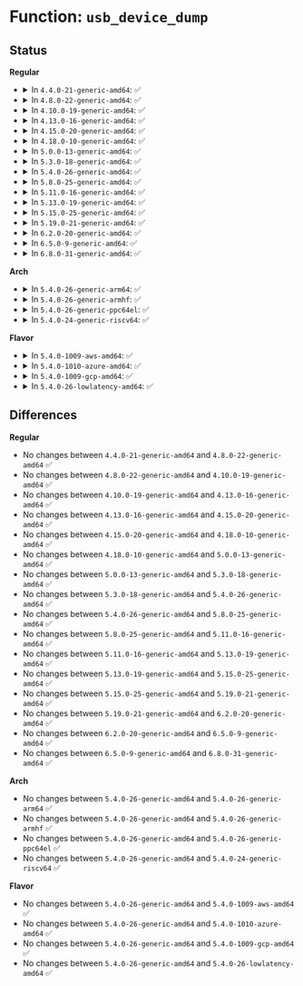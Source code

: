 # Function: <code>usb_device_dump</code>

## Status
<b>Regular</b>
<ul>
<li>
<details>
<summary>In <code>4.4.0-21-generic-amd64</code>: ✅</summary>

```c
ssize_t usb_device_dump(char * * buffer, size_t * nbytes, loff_t * skip_bytes, loff_t * file_offset, struct usb_device * usbdev, struct usb_bus * bus, int level, int index, int count)
```

```json
{
  "name": "usb_device_dump",
  "collision_type": "Unique Static",
  "inline_type": "No",
  "funcs": [
    {
      "addr": 18446744071585259568,
      "name": "usb_device_dump",
      "external": false,
      "loc": "drivers/usb/core/devices.c:495",
      "file": "drivers/usb/core/devices.c",
      "inline": "seen, unknown",
      "caller_inline": [],
      "caller_func": [
        "drivers/usb/core/devices.c:usb_device_dump",
        "drivers/usb/core/devices.c:usb_device_read"
      ]
    }
  ],
  "symbols": [
    {
      "addr": 18446744071585259568,
      "name": "usb_device_dump",
      "section": ".text",
      "bind": "STB_LOCAL",
      "size": 2668
    }
  ]
}
```
</details>
</li>
<li>
<details>
<summary>In <code>4.8.0-22-generic-amd64</code>: ✅</summary>

```c
ssize_t usb_device_dump(char * * buffer, size_t * nbytes, loff_t * skip_bytes, loff_t * file_offset, struct usb_device * usbdev, struct usb_bus * bus, int level, int index, int count)
```

```json
{
  "name": "usb_device_dump",
  "collision_type": "Unique Static",
  "inline_type": "No",
  "funcs": [
    {
      "addr": 18446744071585654800,
      "name": "usb_device_dump",
      "external": false,
      "loc": "drivers/usb/core/devices.c:488",
      "file": "drivers/usb/core/devices.c",
      "inline": "seen, unknown",
      "caller_inline": [],
      "caller_func": [
        "drivers/usb/core/devices.c:usb_device_read",
        "drivers/usb/core/devices.c:usb_device_dump"
      ]
    }
  ],
  "symbols": [
    {
      "addr": 18446744071585654800,
      "name": "usb_device_dump",
      "section": ".text",
      "bind": "STB_LOCAL",
      "size": 2791
    }
  ]
}
```
</details>
</li>
<li>
<details>
<summary>In <code>4.10.0-19-generic-amd64</code>: ✅</summary>

```c
ssize_t usb_device_dump(char * * buffer, size_t * nbytes, loff_t * skip_bytes, loff_t * file_offset, struct usb_device * usbdev, struct usb_bus * bus, int level, int index, int count)
```

```json
{
  "name": "usb_device_dump",
  "collision_type": "Unique Static",
  "inline_type": "No",
  "funcs": [
    {
      "addr": 18446744071585842576,
      "name": "usb_device_dump",
      "external": false,
      "loc": "drivers/usb/core/devices.c:482",
      "file": "drivers/usb/core/devices.c",
      "inline": "seen, unknown",
      "caller_inline": [],
      "caller_func": [
        "drivers/usb/core/devices.c:usb_device_read",
        "drivers/usb/core/devices.c:usb_device_dump"
      ]
    }
  ],
  "symbols": [
    {
      "addr": 18446744071585842576,
      "name": "usb_device_dump",
      "section": ".text",
      "bind": "STB_LOCAL",
      "size": 2725
    }
  ]
}
```
</details>
</li>
<li>
<details>
<summary>In <code>4.13.0-16-generic-amd64</code>: ✅</summary>

```c
ssize_t usb_device_dump(char * * buffer, size_t * nbytes, loff_t * skip_bytes, loff_t * file_offset, struct usb_device * usbdev, struct usb_bus * bus, int level, int index, int count)
```

```json
{
  "name": "usb_device_dump",
  "collision_type": "Unique Static",
  "inline_type": "No",
  "funcs": [
    {
      "addr": 18446744071585929200,
      "name": "usb_device_dump",
      "external": false,
      "loc": "drivers/usb/core/devices.c:482",
      "file": "drivers/usb/core/devices.c",
      "inline": "seen, unknown",
      "caller_inline": [],
      "caller_func": [
        "drivers/usb/core/devices.c:usb_device_read",
        "drivers/usb/core/devices.c:usb_device_dump"
      ]
    }
  ],
  "symbols": [
    {
      "addr": 18446744071585929200,
      "name": "usb_device_dump",
      "section": ".text",
      "bind": "STB_LOCAL",
      "size": 2610
    }
  ]
}
```
</details>
</li>
<li>
<details>
<summary>In <code>4.15.0-20-generic-amd64</code>: ✅</summary>

```c
ssize_t usb_device_dump(char * * buffer, size_t * nbytes, loff_t * skip_bytes, loff_t * file_offset, struct usb_device * usbdev, struct usb_bus * bus, int level, int index, int count)
```

```json
{
  "name": "usb_device_dump",
  "collision_type": "Unique Static",
  "inline_type": "No",
  "funcs": [
    {
      "addr": 18446744071586371008,
      "name": "usb_device_dump",
      "external": false,
      "loc": "drivers/usb/core/devices.c:469",
      "file": "drivers/usb/core/devices.c",
      "inline": "seen, unknown",
      "caller_inline": [],
      "caller_func": [
        "drivers/usb/core/devices.c:usb_device_read",
        "drivers/usb/core/devices.c:usb_device_dump"
      ]
    }
  ],
  "symbols": [
    {
      "addr": 18446744071586371008,
      "name": "usb_device_dump",
      "section": ".text",
      "bind": "STB_LOCAL",
      "size": 2610
    }
  ]
}
```
</details>
</li>
<li>
<details>
<summary>In <code>4.18.0-10-generic-amd64</code>: ✅</summary>

```c
ssize_t usb_device_dump(char * * buffer, size_t * nbytes, loff_t * skip_bytes, loff_t * file_offset, struct usb_device * usbdev, struct usb_bus * bus, int level, int index, int count)
```

```json
{
  "name": "usb_device_dump",
  "collision_type": "Unique Static",
  "inline_type": "No",
  "funcs": [
    {
      "addr": 18446744071586628592,
      "name": "usb_device_dump",
      "external": false,
      "loc": "drivers/usb/core/devices.c:469",
      "file": "drivers/usb/core/devices.c",
      "inline": "seen, unknown",
      "caller_inline": [],
      "caller_func": [
        "drivers/usb/core/devices.c:usb_device_read",
        "drivers/usb/core/devices.c:usb_device_dump"
      ]
    }
  ],
  "symbols": [
    {
      "addr": 18446744071586628592,
      "name": "usb_device_dump",
      "section": ".text",
      "bind": "STB_LOCAL",
      "size": 2588
    }
  ]
}
```
</details>
</li>
<li>
<details>
<summary>In <code>5.0.0-13-generic-amd64</code>: ✅</summary>

```c
ssize_t usb_device_dump(char * * buffer, size_t * nbytes, loff_t * skip_bytes, loff_t * file_offset, struct usb_device * usbdev, struct usb_bus * bus, int level, int index, int count)
```

```json
{
  "name": "usb_device_dump",
  "collision_type": "Unique Static",
  "inline_type": "No",
  "funcs": [
    {
      "addr": 18446744071586777664,
      "name": "usb_device_dump",
      "external": false,
      "loc": "drivers/usb/core/devices.c:469",
      "file": "drivers/usb/core/devices.c",
      "inline": "seen, unknown",
      "caller_inline": [],
      "caller_func": [
        "drivers/usb/core/devices.c:usb_device_read",
        "drivers/usb/core/devices.c:usb_device_dump"
      ]
    }
  ],
  "symbols": [
    {
      "addr": 18446744071586777664,
      "name": "usb_device_dump",
      "section": ".text",
      "bind": "STB_LOCAL",
      "size": 2588
    }
  ]
}
```
</details>
</li>
<li>
<details>
<summary>In <code>5.3.0-18-generic-amd64</code>: ✅</summary>

```c
ssize_t usb_device_dump(char * * buffer, size_t * nbytes, loff_t * skip_bytes, loff_t * file_offset, struct usb_device * usbdev, struct usb_bus * bus, int level, int index, int count)
```

```json
{
  "name": "usb_device_dump",
  "collision_type": "Unique Static",
  "inline_type": "No",
  "funcs": [
    {
      "addr": 18446744071587035632,
      "name": "usb_device_dump",
      "external": false,
      "loc": "drivers/usb/core/devices.c:469",
      "file": "drivers/usb/core/devices.c",
      "inline": "seen, unknown",
      "caller_inline": [],
      "caller_func": [
        "drivers/usb/core/devices.c:usb_device_read",
        "drivers/usb/core/devices.c:usb_device_dump"
      ]
    }
  ],
  "symbols": [
    {
      "addr": 18446744071587035632,
      "name": "usb_device_dump",
      "section": ".text",
      "bind": "STB_LOCAL",
      "size": 800
    }
  ]
}
```
</details>
</li>
<li>
<details>
<summary>In <code>5.4.0-26-generic-amd64</code>: ✅</summary>

```c
ssize_t usb_device_dump(char * * buffer, size_t * nbytes, loff_t * skip_bytes, loff_t * file_offset, struct usb_device * usbdev, struct usb_bus * bus, int level, int index, int count)
```

```json
{
  "name": "usb_device_dump",
  "collision_type": "Unique Static",
  "inline_type": "No",
  "funcs": [
    {
      "addr": 18446744071587235936,
      "name": "usb_device_dump",
      "external": false,
      "loc": "drivers/usb/core/devices.c:469",
      "file": "drivers/usb/core/devices.c",
      "inline": "seen, unknown",
      "caller_inline": [],
      "caller_func": [
        "drivers/usb/core/devices.c:usb_device_read",
        "drivers/usb/core/devices.c:usb_device_dump"
      ]
    }
  ],
  "symbols": [
    {
      "addr": 18446744071587235936,
      "name": "usb_device_dump",
      "section": ".text",
      "bind": "STB_LOCAL",
      "size": 811
    }
  ]
}
```
</details>
</li>
<li>
<details>
<summary>In <code>5.8.0-25-generic-amd64</code>: ✅</summary>

```c
ssize_t usb_device_dump(char * * buffer, size_t * nbytes, loff_t * skip_bytes, loff_t * file_offset, struct usb_device * usbdev, struct usb_bus * bus, int level, int index, int count)
```

```json
{
  "name": "usb_device_dump",
  "collision_type": "Unique Static",
  "inline_type": "No",
  "funcs": [
    {
      "addr": 18446744071588089584,
      "name": "usb_device_dump",
      "external": false,
      "loc": "drivers/usb/core/devices.c:469",
      "file": "drivers/usb/core/devices.c",
      "inline": "seen, unknown",
      "caller_inline": [],
      "caller_func": [
        "drivers/usb/core/devices.c:usb_device_read",
        "drivers/usb/core/devices.c:usb_device_dump"
      ]
    }
  ],
  "symbols": [
    {
      "addr": 18446744071588089584,
      "name": "usb_device_dump",
      "section": ".text",
      "bind": "STB_LOCAL",
      "size": 818
    }
  ]
}
```
</details>
</li>
<li>
<details>
<summary>In <code>5.11.0-16-generic-amd64</code>: ✅</summary>

```c
ssize_t usb_device_dump(char * * buffer, size_t * nbytes, loff_t * skip_bytes, loff_t * file_offset, struct usb_device * usbdev, struct usb_bus * bus, int level, int index, int count)
```

```json
{
  "name": "usb_device_dump",
  "collision_type": "Unique Static",
  "inline_type": "No",
  "funcs": [
    {
      "addr": 18446744071588131680,
      "name": "usb_device_dump",
      "external": false,
      "loc": "drivers/usb/core/devices.c:450",
      "file": "drivers/usb/core/devices.c",
      "inline": "seen, unknown",
      "caller_inline": [],
      "caller_func": [
        "drivers/usb/core/devices.c:usb_device_read",
        "drivers/usb/core/devices.c:usb_device_dump"
      ]
    }
  ],
  "symbols": [
    {
      "addr": 18446744071588131680,
      "name": "usb_device_dump",
      "section": ".text",
      "bind": "STB_LOCAL",
      "size": 818
    }
  ]
}
```
</details>
</li>
<li>
<details>
<summary>In <code>5.13.0-19-generic-amd64</code>: ✅</summary>

```c
ssize_t usb_device_dump(char * * buffer, size_t * nbytes, loff_t * skip_bytes, loff_t * file_offset, struct usb_device * usbdev, struct usb_bus * bus, int level, int index, int count)
```

```json
{
  "name": "usb_device_dump",
  "collision_type": "Unique Static",
  "inline_type": "No",
  "funcs": [
    {
      "addr": 18446744071588013888,
      "name": "usb_device_dump",
      "external": false,
      "loc": "drivers/usb/core/devices.c:437",
      "file": "drivers/usb/core/devices.c",
      "inline": "seen, unknown",
      "caller_inline": [],
      "caller_func": [
        "drivers/usb/core/devices.c:usb_device_read",
        "drivers/usb/core/devices.c:usb_device_dump"
      ]
    }
  ],
  "symbols": [
    {
      "addr": 18446744071588013888,
      "name": "usb_device_dump",
      "section": ".text",
      "bind": "STB_LOCAL",
      "size": 798
    }
  ]
}
```
</details>
</li>
<li>
<details>
<summary>In <code>5.15.0-25-generic-amd64</code>: ✅</summary>

```c
ssize_t usb_device_dump(char * * buffer, size_t * nbytes, loff_t * skip_bytes, loff_t * file_offset, struct usb_device * usbdev, struct usb_bus * bus, int level, int index, int count)
```

```json
{
  "name": "usb_device_dump",
  "collision_type": "Unique Static",
  "inline_type": "No",
  "funcs": [
    {
      "addr": 18446744071588629920,
      "name": "usb_device_dump",
      "external": false,
      "loc": "drivers/usb/core/devices.c:437",
      "file": "drivers/usb/core/devices.c",
      "inline": "seen, unknown",
      "caller_inline": [],
      "caller_func": [
        "drivers/usb/core/devices.c:usb_device_read",
        "drivers/usb/core/devices.c:usb_device_dump"
      ]
    }
  ],
  "symbols": [
    {
      "addr": 18446744071588629920,
      "name": "usb_device_dump",
      "section": ".text",
      "bind": "STB_LOCAL",
      "size": 798
    }
  ]
}
```
</details>
</li>
<li>
<details>
<summary>In <code>5.19.0-21-generic-amd64</code>: ✅</summary>

```c
ssize_t usb_device_dump(char * * buffer, size_t * nbytes, loff_t * skip_bytes, loff_t * file_offset, struct usb_device * usbdev, struct usb_bus * bus, int level, int index, int count)
```

```json
{
  "name": "usb_device_dump",
  "collision_type": "Unique Static",
  "inline_type": "No",
  "funcs": [
    {
      "addr": 18446744071590045344,
      "name": "usb_device_dump",
      "external": false,
      "loc": "drivers/usb/core/devices.c:390",
      "file": "drivers/usb/core/devices.c",
      "inline": "seen, unknown",
      "caller_inline": [],
      "caller_func": [
        "drivers/usb/core/devices.c:usb_device_read",
        "drivers/usb/core/devices.c:usb_device_dump"
      ]
    }
  ],
  "symbols": [
    {
      "addr": 18446744071590045344,
      "name": "usb_device_dump",
      "section": ".text",
      "bind": "STB_LOCAL",
      "size": 812
    }
  ]
}
```
</details>
</li>
<li>
<details>
<summary>In <code>6.2.0-20-generic-amd64</code>: ✅</summary>

```c
ssize_t usb_device_dump(char * * buffer, size_t * nbytes, loff_t * skip_bytes, loff_t * file_offset, struct usb_device * usbdev, struct usb_bus * bus, int level, int index, int count)
```

```json
{
  "name": "usb_device_dump",
  "collision_type": "Unique Static",
  "inline_type": "No",
  "funcs": [
    {
      "addr": 18446744071591649520,
      "name": "usb_device_dump",
      "external": false,
      "loc": "drivers/usb/core/devices.c:390",
      "file": "drivers/usb/core/devices.c",
      "inline": "seen, unknown",
      "caller_inline": [],
      "caller_func": [
        "drivers/usb/core/devices.c:usb_device_read",
        "drivers/usb/core/devices.c:usb_device_dump"
      ]
    }
  ],
  "symbols": [
    {
      "addr": 18446744071591649520,
      "name": "usb_device_dump",
      "section": ".text",
      "bind": "STB_LOCAL",
      "size": 812
    }
  ]
}
```
</details>
</li>
<li>
<details>
<summary>In <code>6.5.0-9-generic-amd64</code>: ✅</summary>

```c
ssize_t usb_device_dump(char * * buffer, size_t * nbytes, loff_t * skip_bytes, loff_t * file_offset, struct usb_device * usbdev, struct usb_bus * bus, int level, int index, int count)
```

```json
{
  "name": "usb_device_dump",
  "collision_type": "Unique Static",
  "inline_type": "No",
  "funcs": [
    {
      "addr": 18446744071592072160,
      "name": "usb_device_dump",
      "external": false,
      "loc": "drivers/usb/core/devices.c:390",
      "file": "drivers/usb/core/devices.c",
      "inline": "seen, unknown",
      "caller_inline": [],
      "caller_func": [
        "drivers/usb/core/devices.c:usb_device_read",
        "drivers/usb/core/devices.c:usb_device_dump"
      ]
    }
  ],
  "symbols": [
    {
      "addr": 18446744071592072160,
      "name": "usb_device_dump",
      "section": ".text",
      "bind": "STB_LOCAL",
      "size": 816
    }
  ]
}
```
</details>
</li>
<li>
<details>
<summary>In <code>6.8.0-31-generic-amd64</code>: ✅</summary>

```c
ssize_t usb_device_dump(char * * buffer, size_t * nbytes, loff_t * skip_bytes, loff_t * file_offset, struct usb_device * usbdev, struct usb_bus * bus, int level, int index, int count)
```

```json
{
  "name": "usb_device_dump",
  "collision_type": "Unique Static",
  "inline_type": "No",
  "funcs": [
    {
      "addr": 18446744071592812432,
      "name": "usb_device_dump",
      "external": false,
      "loc": "drivers/usb/core/devices.c:390",
      "file": "drivers/usb/core/devices.c",
      "inline": "seen, unknown",
      "caller_inline": [],
      "caller_func": [
        "drivers/usb/core/devices.c:usb_device_read",
        "drivers/usb/core/devices.c:usb_device_dump"
      ]
    }
  ],
  "symbols": [
    {
      "addr": 18446744071592812432,
      "name": "usb_device_dump",
      "section": ".text",
      "bind": "STB_LOCAL",
      "size": 816
    }
  ]
}
```
</details>
</li>
</ul>
<b>Arch</b>
<ul>
<li>
<details>
<summary>In <code>5.4.0-26-generic-arm64</code>: ✅</summary>

```c
ssize_t usb_device_dump(char * * buffer, size_t * nbytes, loff_t * skip_bytes, loff_t * file_offset, struct usb_device * usbdev, struct usb_bus * bus, int level, int index, int count)
```

```json
{
  "name": "usb_device_dump",
  "collision_type": "Unique Static",
  "inline_type": "No",
  "funcs": [
    {
      "addr": 18446603336500332272,
      "name": "usb_device_dump",
      "external": false,
      "loc": "drivers/usb/core/devices.c:469",
      "file": "drivers/usb/core/devices.c",
      "inline": "seen, unknown",
      "caller_inline": [],
      "caller_func": [
        "drivers/usb/core/devices.c:usb_device_read",
        "drivers/usb/core/devices.c:usb_device_dump"
      ]
    }
  ],
  "symbols": [
    {
      "addr": 18446603336500332272,
      "name": "usb_device_dump",
      "section": ".text",
      "bind": "STB_LOCAL",
      "size": 1128
    }
  ]
}
```
</details>
</li>
<li>
<details>
<summary>In <code>5.4.0-26-generic-armhf</code>: ✅</summary>

```c
ssize_t usb_device_dump(char * * buffer, size_t * nbytes, loff_t * skip_bytes, loff_t * file_offset, struct usb_device * usbdev, struct usb_bus * bus, int level, int index, int count)
```

```json
{
  "name": "usb_device_dump",
  "collision_type": "Unique Static",
  "inline_type": "No",
  "funcs": [
    {
      "addr": 3232792456,
      "name": "usb_device_dump",
      "external": false,
      "loc": "drivers/usb/core/devices.c:469",
      "file": "drivers/usb/core/devices.c",
      "inline": "seen, unknown",
      "caller_inline": [],
      "caller_func": [
        "drivers/usb/core/devices.c:usb_device_read",
        "drivers/usb/core/devices.c:usb_device_dump"
      ]
    }
  ],
  "symbols": [
    {
      "addr": 3232792456,
      "name": "usb_device_dump",
      "section": ".text",
      "bind": "STB_LOCAL",
      "size": 1004
    }
  ]
}
```
</details>
</li>
<li>
<details>
<summary>In <code>5.4.0-26-generic-ppc64el</code>: ✅</summary>

```c
ssize_t usb_device_dump(char * * buffer, size_t * nbytes, loff_t * skip_bytes, loff_t * file_offset, struct usb_device * usbdev, struct usb_bus * bus, int level, int index, int count)
```

```json
{
  "name": "usb_device_dump",
  "collision_type": "Unique Static",
  "inline_type": "No",
  "funcs": [
    {
      "addr": 13835058055293640912,
      "name": "usb_device_dump",
      "external": false,
      "loc": "drivers/usb/core/devices.c:469",
      "file": "drivers/usb/core/devices.c",
      "inline": "seen, unknown",
      "caller_inline": [],
      "caller_func": [
        "drivers/usb/core/devices.c:usb_device_read",
        "drivers/usb/core/devices.c:usb_device_dump"
      ]
    }
  ],
  "symbols": [
    {
      "addr": 13835058055293640912,
      "name": "usb_device_dump",
      "section": ".text",
      "bind": "STB_LOCAL",
      "size": 1036
    }
  ]
}
```
</details>
</li>
<li>
<details>
<summary>In <code>5.4.0-24-generic-riscv64</code>: ✅</summary>

```c
ssize_t usb_device_dump(char * * buffer, size_t * nbytes, loff_t * skip_bytes, loff_t * file_offset, struct usb_device * usbdev, struct usb_bus * bus, int level, int index, int count)
```

```json
{
  "name": "usb_device_dump",
  "collision_type": "Unique Static",
  "inline_type": "No",
  "funcs": [
    {
      "addr": 18446743936277226036,
      "name": "usb_device_dump",
      "external": false,
      "loc": "drivers/usb/core/devices.c:469",
      "file": "drivers/usb/core/devices.c",
      "inline": "seen, unknown",
      "caller_inline": [],
      "caller_func": [
        "drivers/usb/core/devices.c:usb_device_read",
        "drivers/usb/core/devices.c:usb_device_dump"
      ]
    }
  ],
  "symbols": [
    {
      "addr": 18446743936277226036,
      "name": "usb_device_dump",
      "section": ".text",
      "bind": "STB_LOCAL",
      "size": 680
    }
  ]
}
```
</details>
</li>
</ul>
<b>Flavor</b>
<ul>
<li>
<details>
<summary>In <code>5.4.0-1009-aws-amd64</code>: ✅</summary>

```c
ssize_t usb_device_dump(char * * buffer, size_t * nbytes, loff_t * skip_bytes, loff_t * file_offset, struct usb_device * usbdev, struct usb_bus * bus, int level, int index, int count)
```

```json
{
  "name": "usb_device_dump",
  "collision_type": "Unique Static",
  "inline_type": "No",
  "funcs": [
    {
      "addr": 18446744071586942016,
      "name": "usb_device_dump",
      "external": false,
      "loc": "drivers/usb/core/devices.c:469",
      "file": "drivers/usb/core/devices.c",
      "inline": "seen, unknown",
      "caller_inline": [],
      "caller_func": [
        "drivers/usb/core/devices.c:usb_device_read",
        "drivers/usb/core/devices.c:usb_device_dump"
      ]
    }
  ],
  "symbols": [
    {
      "addr": 18446744071586942016,
      "name": "usb_device_dump",
      "section": ".text",
      "bind": "STB_LOCAL",
      "size": 811
    }
  ]
}
```
</details>
</li>
<li>
<details>
<summary>In <code>5.4.0-1010-azure-amd64</code>: ✅</summary>

```c
ssize_t usb_device_dump(char * * buffer, size_t * nbytes, loff_t * skip_bytes, loff_t * file_offset, struct usb_device * usbdev, struct usb_bus * bus, int level, int index, int count)
```

```json
{
  "name": "usb_device_dump",
  "collision_type": "Unique Static",
  "inline_type": "No",
  "funcs": [
    {
      "addr": 18446744071586883184,
      "name": "usb_device_dump",
      "external": false,
      "loc": "drivers/usb/core/devices.c:469",
      "file": "drivers/usb/core/devices.c",
      "inline": "seen, unknown",
      "caller_inline": [],
      "caller_func": [
        "drivers/usb/core/devices.c:usb_device_read",
        "drivers/usb/core/devices.c:usb_device_dump"
      ]
    }
  ],
  "symbols": [
    {
      "addr": 18446744071586883184,
      "name": "usb_device_dump",
      "section": ".text",
      "bind": "STB_LOCAL",
      "size": 811
    }
  ]
}
```
</details>
</li>
<li>
<details>
<summary>In <code>5.4.0-1009-gcp-amd64</code>: ✅</summary>

```c
ssize_t usb_device_dump(char * * buffer, size_t * nbytes, loff_t * skip_bytes, loff_t * file_offset, struct usb_device * usbdev, struct usb_bus * bus, int level, int index, int count)
```

```json
{
  "name": "usb_device_dump",
  "collision_type": "Unique Static",
  "inline_type": "No",
  "funcs": [
    {
      "addr": 18446744071587190496,
      "name": "usb_device_dump",
      "external": false,
      "loc": "drivers/usb/core/devices.c:469",
      "file": "drivers/usb/core/devices.c",
      "inline": "seen, unknown",
      "caller_inline": [],
      "caller_func": [
        "drivers/usb/core/devices.c:usb_device_read",
        "drivers/usb/core/devices.c:usb_device_dump"
      ]
    }
  ],
  "symbols": [
    {
      "addr": 18446744071587190496,
      "name": "usb_device_dump",
      "section": ".text",
      "bind": "STB_LOCAL",
      "size": 811
    }
  ]
}
```
</details>
</li>
<li>
<details>
<summary>In <code>5.4.0-26-lowlatency-amd64</code>: ✅</summary>

```c
ssize_t usb_device_dump(char * * buffer, size_t * nbytes, loff_t * skip_bytes, loff_t * file_offset, struct usb_device * usbdev, struct usb_bus * bus, int level, int index, int count)
```

```json
{
  "name": "usb_device_dump",
  "collision_type": "Unique Static",
  "inline_type": "No",
  "funcs": [
    {
      "addr": 18446744071587297568,
      "name": "usb_device_dump",
      "external": false,
      "loc": "drivers/usb/core/devices.c:469",
      "file": "drivers/usb/core/devices.c",
      "inline": "seen, unknown",
      "caller_inline": [],
      "caller_func": [
        "drivers/usb/core/devices.c:usb_device_read",
        "drivers/usb/core/devices.c:usb_device_dump"
      ]
    }
  ],
  "symbols": [
    {
      "addr": 18446744071587297568,
      "name": "usb_device_dump",
      "section": ".text",
      "bind": "STB_LOCAL",
      "size": 811
    }
  ]
}
```
</details>
</li>
</ul>

## Differences
<b>Regular</b>
<ul>
<li>
No changes between <code>4.4.0-21-generic-amd64</code> and <code>4.8.0-22-generic-amd64</code> ✅
</li>
<li>
No changes between <code>4.8.0-22-generic-amd64</code> and <code>4.10.0-19-generic-amd64</code> ✅
</li>
<li>
No changes between <code>4.10.0-19-generic-amd64</code> and <code>4.13.0-16-generic-amd64</code> ✅
</li>
<li>
No changes between <code>4.13.0-16-generic-amd64</code> and <code>4.15.0-20-generic-amd64</code> ✅
</li>
<li>
No changes between <code>4.15.0-20-generic-amd64</code> and <code>4.18.0-10-generic-amd64</code> ✅
</li>
<li>
No changes between <code>4.18.0-10-generic-amd64</code> and <code>5.0.0-13-generic-amd64</code> ✅
</li>
<li>
No changes between <code>5.0.0-13-generic-amd64</code> and <code>5.3.0-18-generic-amd64</code> ✅
</li>
<li>
No changes between <code>5.3.0-18-generic-amd64</code> and <code>5.4.0-26-generic-amd64</code> ✅
</li>
<li>
No changes between <code>5.4.0-26-generic-amd64</code> and <code>5.8.0-25-generic-amd64</code> ✅
</li>
<li>
No changes between <code>5.8.0-25-generic-amd64</code> and <code>5.11.0-16-generic-amd64</code> ✅
</li>
<li>
No changes between <code>5.11.0-16-generic-amd64</code> and <code>5.13.0-19-generic-amd64</code> ✅
</li>
<li>
No changes between <code>5.13.0-19-generic-amd64</code> and <code>5.15.0-25-generic-amd64</code> ✅
</li>
<li>
No changes between <code>5.15.0-25-generic-amd64</code> and <code>5.19.0-21-generic-amd64</code> ✅
</li>
<li>
No changes between <code>5.19.0-21-generic-amd64</code> and <code>6.2.0-20-generic-amd64</code> ✅
</li>
<li>
No changes between <code>6.2.0-20-generic-amd64</code> and <code>6.5.0-9-generic-amd64</code> ✅
</li>
<li>
No changes between <code>6.5.0-9-generic-amd64</code> and <code>6.8.0-31-generic-amd64</code> ✅
</li>
</ul>
<b>Arch</b>
<ul>
<li>
No changes between <code>5.4.0-26-generic-amd64</code> and <code>5.4.0-26-generic-arm64</code> ✅
</li>
<li>
No changes between <code>5.4.0-26-generic-amd64</code> and <code>5.4.0-26-generic-armhf</code> ✅
</li>
<li>
No changes between <code>5.4.0-26-generic-amd64</code> and <code>5.4.0-26-generic-ppc64el</code> ✅
</li>
<li>
No changes between <code>5.4.0-26-generic-amd64</code> and <code>5.4.0-24-generic-riscv64</code> ✅
</li>
</ul>
<b>Flavor</b>
<ul>
<li>
No changes between <code>5.4.0-26-generic-amd64</code> and <code>5.4.0-1009-aws-amd64</code> ✅
</li>
<li>
No changes between <code>5.4.0-26-generic-amd64</code> and <code>5.4.0-1010-azure-amd64</code> ✅
</li>
<li>
No changes between <code>5.4.0-26-generic-amd64</code> and <code>5.4.0-1009-gcp-amd64</code> ✅
</li>
<li>
No changes between <code>5.4.0-26-generic-amd64</code> and <code>5.4.0-26-lowlatency-amd64</code> ✅
</li>
</ul>
